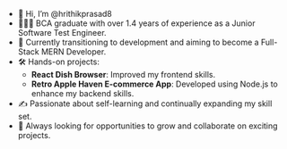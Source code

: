 - 👋 Hi, I’m @hrithikprasad8
- 👨🏻‍💻 BCA graduate with over 1.4 years of experience as a Junior Software Test Engineer.
- 🌱 Currently transitioning to development and aiming to become a Full-Stack MERN Developer.
- 🛠️ Hands-on projects:
     - **React Dish Browser**: Improved my frontend skills.
     - **Retro Apple Haven E-commerce App**: Developed using Node.js to enhance my backend skills.
- ✍️ Passionate about self-learning and continually expanding my skill set.
- 🤝  Always looking for opportunities to grow and collaborate on exciting projects.

<!---
hrithikprasad8/hrithikprasad8 is a ✨ special ✨ repository because its `README.md` (this file) appears on your GitHub profile.
You can click the Preview link to take a look at your changes.
--->
